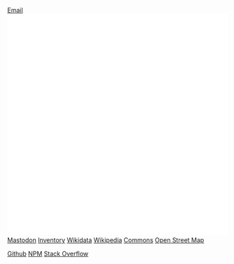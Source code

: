 <a class="email" href="mailto:max<at>maxlath.eu?subject=Hi!" title="Email"><i class="fa fa-envelope"></i><span>Email</span></a>
<a class="mastodon" href="http://mastodon.social/@maxlath" title="Mastodon" target="_blank" rel="me"><img src="/assets/img/mastodon-inverted-2.svg"><span>Mastodon</span></a>
<a class="inventory" href="https://inventaire.io/inventory/max" title="Inventaire" target="_blank"><i class="fa fa-book"></i><span>Inventory</span></a>
<a class="wikidata" href="https://www.wikidata.org/wiki/Special:Contributions/maxlath" title="Wikidata" target="_blank"><i class="fa fa-barcode"></i><span>Wikidata</span></a>
<a class="wikipedia" href="https://fr.wikipedia.org/wiki/Sp%C3%A9cial:Contributions/maxlath" title="Wikipedia" target="_blank"><i class="fa fa-wikipedia-w"></i><span>Wikipedia</span></a>
<a class="commons" href="https://commons.wikimedia.org/w/index.php?title=Special:ListFiles/maxlath&ilshowall=1" title="Commons" target="_blank"><i class="fa fa-photo"></i><span>Commons</span></a>
<a class="openstreetmap" href="http://www.openstreetmap.org/user/maxlath" title="OpenStreetMap" target="_blank"><i class="fa fa-map-o"></i><span>Open Street Map</span></a>
<!-- <a class="liberapay" href="https://liberapay.com/maxlath" title="Liberapay" target="_blank"><i class="fa fa-money"></i><span>Liberapay</span></a> -->
<a class="github" href="http://github.com/maxlath/" title="Github" target="_blank"><i class="fa fa-github"></i><span>Github</span></a>
<a class="npm" href="https://www.npmjs.com/~maxlath" title="npm" target="_blank"><i class="fa fa-cubes"></i><span>NPM</span></a>
<a class="stackoverflow" href="http://stackoverflow.com/users/3324977/maxlath" title="StackOverflow" target="_blank"><i class="fa fa-stack-overflow"></i><span>Stack Overflow</span></a>
